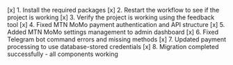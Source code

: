 [x] 1. Install the required packages
[x] 2. Restart the workflow to see if the project is working
[x] 3. Verify the project is working using the feedback tool
[x] 4. Fixed MTN MoMo payment authentication and API structure
[x] 5. Added MTN MoMo settings management to admin dashboard
[x] 6. Fixed Telegram bot command errors and missing methods
[x] 7. Updated payment processing to use database-stored credentials
[x] 8. Migration completed successfully - all components working
